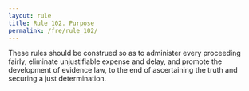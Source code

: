 ```yaml
---
layout: rule
title: Rule 102. Purpose
permalink: /fre/rule_102/
---
```


These rules should be construed so as to administer every proceeding fairly, eliminate unjustifiable expense and delay, and promote the development of evidence law, to the end of ascertaining the truth and securing a just determination.


